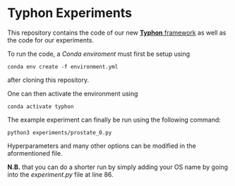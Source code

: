 # Typhon Experiments
This repository contains the code of our new [**Typhon** framework](https://github.com/eXascaleInfolab/typhon) as well as the code for our experiments.

To run the code, a *Conda enviroment* must first be setup using
```
conda env create -f environment.yml
```
after cloning this repository.

One can then activate the environment using
```
conda activate typhon
```

The example experiment can finally be run using the following command:
```
python3 experiments/prostate_0.py
```
Hyperparameters and many other options can be modified in the aformentioned file.

**N.B.** that you can do a shorter run by simply adding your OS name by going into the *experiment.py* file at line 86.
